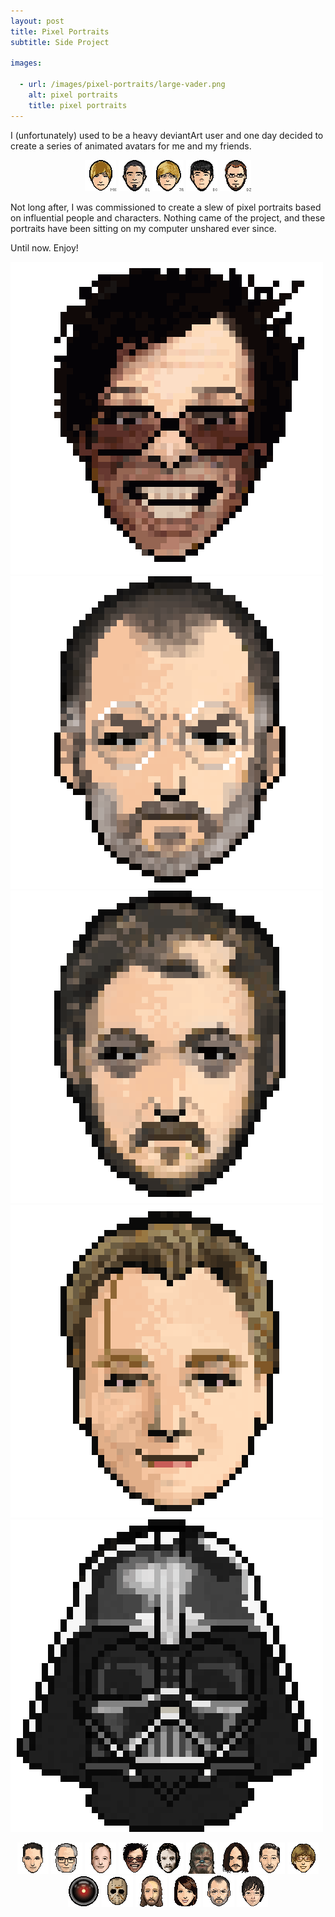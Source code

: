 ```yaml
---
layout: post
title: Pixel Portraits
subtitle: Side Project

images:

  - url: /images/pixel-portraits/large-vader.png
    alt: pixel portraits
    title: pixel portraits
---
```


I (unfortunately) used to be a heavy deviantArt user and one day decided to create a series of animated avatars for me and my friends.

<p style="text-align:center">
	<img class="possst" src="/images/pixel-portraits/michael137.gif" alt="pixel portrait of michael137" />
	<img class="possst" src="/images/pixel-portraits/romanxvx.gif" alt="pixel portrait of romanxvx" />
	<img class="possst" src="/images/pixel-portraits/runkman.gif" alt="pixel portrait of runkman" />
	<img class="possst" src="/images/pixel-portraits/l-beej-l.gif" alt="pixel portrait of l-beej-l" />
	<img class="possst" src="/images/pixel-portraits/arkoffire.gif" alt="pixel portrait of arkoffire" />
</p>

Not long after, I was commissioned to create a slew of pixel portraits based on influential people and characters. Nothing came of the project, and these portraits have been sitting on my computer unshared ever since.

Until now. Enjoy!

<img class="aligncenter possst" src="/images/pixel-portraits/large-burton.png" alt="pixel portrait of burton" />
<img class="aligncenter possst" src="/images/pixel-portraits/large-jobs.png" alt="pixel portrait of jobs" />
<img class="aligncenter possst" src="/images/pixel-portraits/large-kubrik.png" alt="pixel portrait of kubrik" />
<img class="aligncenter possst" src="/images/pixel-portraits/large-nolan.png" alt="pixel portrait of nolan" />
<img class="aligncenter possst" src="/images/pixel-portraits/large-vader.png" alt="pixel portrait of vader" />

<p style="text-align:center">
	<img class="possst" src="/images/pixel-portraits/aronofsky.gif" alt="pixel portrait of aranofsky" />
	<img class="possst" src="/images/pixel-portraits/asimov.gif" alt="pixel portrait of asimov" />
	<img class="possst" src="/images/pixel-portraits/bird.gif" alt="pixel portrait of bird" />
	<img class="possst" src="/images/pixel-portraits/burton.gif" alt="pixel portrait of burton" />
	<img class="possst" src="/images/pixel-portraits/carpenter.gif" alt="pixel portrait of carpenter" />
	<img class="possst" src="/images/pixel-portraits/chewie.gif" alt="pixel portrait of chewie" />
	<img class="possst" src="/images/pixel-portraits/cunningham.gif" alt="pixel portrait of cunningham" />
	<img class="possst" src="/images/pixel-portraits/disney.gif" alt="pixel portrait of disney" />
	<img class="possst" src="/images/pixel-portraits/gates.gif" alt="pixel portrait of gates" />
	<img class="possst" src="/images/pixel-portraits/hal.gif" alt="pixel portrait of hal" />
	<img class="possst" src="/images/pixel-portraits/jason.gif" alt="pixel portrait of jason" />
	<img class="possst" src="/images/pixel-portraits/jesus.gif" alt="pixel portrait of jesus" />
	<img class="possst" src="/images/pixel-portraits/jill.gif" alt="pixel portrait of jill" />
	<img class="possst" src="/images/pixel-portraits/jobs.gif" alt="pixel portrait of jobs" />
	<img class="possst" src="/images/pixel-portraits/kojima.gif" alt="pixel portrait of kojima" />
</p>